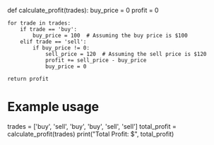def calculate_profit(trades):
    buy_price = 0
    profit = 0

    for trade in trades:
        if trade == 'buy':
            buy_price = 100  # Assuming the buy price is $100
        elif trade == 'sell':
            if buy_price != 0:
                sell_price = 120  # Assuming the sell price is $120
                profit += sell_price - buy_price
                buy_price = 0

    return profit


# Example usage
trades = ['buy', 'sell', 'buy', 'buy', 'sell', 'sell']
total_profit = calculate_profit(trades)
print("Total Profit: $", total_profit)


